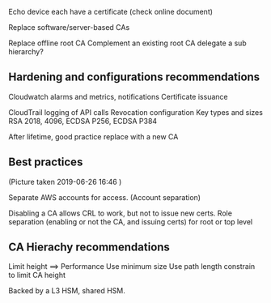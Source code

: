 Echo device each have a certificate (check online document)

Replace software/server-based CAs

Replace offline root CA
Complement an existing root CA
	delegate a sub hierarchy?

## Hardening and configurations recommendations
Cloudwatch alarms and metrics, notifications
	Certificate issuance

CloudTrail logging of API calls
Revocation configuration
Key types and sizes
	RSA 2018, 4096, ECDSA P256, ECDSA P384

After lifetime, good practice replace with a new CA

## Best practices
(Picture taken 2019-06-26 16:46 )

Separate AWS accounts for access. (Account separation)

Disabling a CA allows CRL to work, but not to issue new certs. 
Role separation (enabling or not the CA, and issuing certs) for root or top level

## CA Hierachy recommendations
Limit height
	==> Performance
Use  minimum size
Use path length constrain to limit CA height

Backed by a L3 HSM, shared HSM.